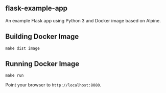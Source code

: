 ## flask-example-app

An example Flask app using Python 3 and Docker image based on Alpine.

## Building Docker Image
```
make dist image
```

## Running Docker Image
```
make run
```

Point your browser to `http://localhost:8080`.

